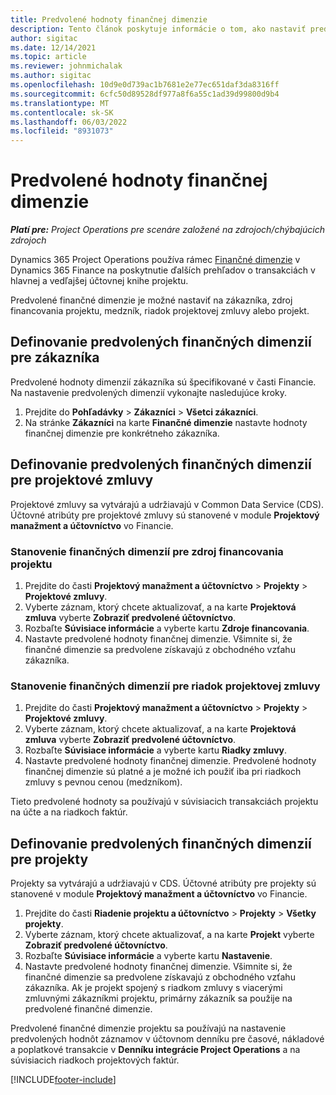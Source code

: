 ```yaml
---
title: Predvolené hodnoty finančnej dimenzie
description: Tento článok poskytuje informácie o tom, ako nastaviť predvolené hodnoty finančnej dimenzie.
author: sigitac
ms.date: 12/14/2021
ms.topic: article
ms.reviewer: johnmichalak
ms.author: sigitac
ms.openlocfilehash: 10d9e0d739ac1b7681e2e77ec651daf3da8316ff
ms.sourcegitcommit: 6cfc50d89528df977a8f6a55c1ad39d99800d9b4
ms.translationtype: MT
ms.contentlocale: sk-SK
ms.lasthandoff: 06/03/2022
ms.locfileid: "8931073"
---
```

# <a name="financial-dimension-defaults"></a>Predvolené hodnoty finančnej dimenzie

_**Platí pre:** Project Operations pre scenáre založené na zdrojoch/chýbajúcich zdrojoch_



Dynamics 365 Project Operations používa rámec [Finančné dimenzie](/dynamics365/finance/general-ledger/financial-dimensions) v Dynamics 365 Finance na poskytnutie ďalších prehľadov o transakciách v hlavnej a vedľajšej účtovnej knihe projektu.

Predvolené finančné dimenzie je možné nastaviť na zákazníka, zdroj financovania projektu, medzník, riadok projektovej zmluvy alebo projekt.

## <a name="define-default-financial-dimensions-for-a-customer"></a>Definovanie predvolených finančných dimenzií pre zákazníka

Predvolené hodnoty dimenzií zákazníka sú špecifikované v časti Financie. Na nastavenie predvolených dimenzií vykonajte nasledujúce kroky.

1. Prejdite do **Pohľadávky** > **Zákazníci** > **Všetci zákazníci**.
2. Na stránke **Zákazníci** na karte **Finančné dimenzie** nastavte hodnoty finančnej dimenzie pre konkrétneho zákazníka.

## <a name="define-default-financial-dimensions-for-project-contracts"></a>Definovanie predvolených finančných dimenzií pre projektové zmluvy

Projektové zmluvy sa vytvárajú a udržiavajú v Common Data Service (CDS). Účtovné atribúty pre projektové zmluvy sú stanovené v module **Projektový manažment a účtovníctvo** vo Financie.

### <a name="set-financial-dimensions-for-a-project-funding-source"></a>Stanovenie finančných dimenzií pre zdroj financovania projektu

1. Prejdite do časti **Projektový manažment a účtovníctvo** > **Projekty** > **Projektové zmluvy**.
2. Vyberte záznam, ktorý chcete aktualizovať, a na karte **Projektová zmluva** vyberte **Zobraziť predvolené účtovníctvo**.
3. Rozbaľte **Súvisiace informácie** a vyberte kartu **Zdroje financovania**.
4. Nastavte predvolené hodnoty finančnej dimenzie. Všimnite si, že finančné dimenzie sa predvolene získavajú z obchodného vzťahu zákazníka.

### <a name="set-financial-dimensions-for-a-project-contract-line"></a>Stanovenie finančných dimenzií pre riadok projektovej zmluvy

1. Prejdite do časti **Projektový manažment a účtovníctvo** > **Projekty** > **Projektové zmluvy**.
2. Vyberte záznam, ktorý chcete aktualizovať, a na karte **Projektová zmluva** vyberte **Zobraziť predvolené účtovníctvo**.
3. Rozbaľte **Súvisiace informácie** a vyberte kartu **Riadky zmluvy**.
4. Nastavte predvolené hodnoty finančnej dimenzie. Predvolené hodnoty finančnej dimenzie sú platné a je možné ich použiť iba pri riadkoch zmluvy s pevnou cenou (medzníkom).

Tieto predvolené hodnoty sa používajú v súvisiacich transakciách projektu na účte a na riadkoch faktúr.

## <a name="define-default-financial-dimensions-for-projects"></a>Definovanie predvolených finančných dimenzií pre projekty

Projekty sa vytvárajú a udržiavajú v CDS. Účtovné atribúty pre projekty sú stanovené v module **Projektový manažment a účtovníctvo** vo Financie.

1. Prejdite do časti **Riadenie projektu a účtovníctvo** > **Projekty** > **Všetky projekty**.
2. Vyberte záznam, ktorý chcete aktualizovať, a na karte **Projekt** vyberte **Zobraziť predvolené účtovníctvo**.
3. Rozbaľte **Súvisiace informácie** a vyberte kartu **Nastavenie**.
4. Nastavte predvolené hodnoty finančnej dimenzie. Všimnite si, že finančné dimenzie sa predvolene získavajú z obchodného vzťahu zákazníka. Ak je projekt spojený s riadkom zmluvy s viacerými zmluvnými zákazníkmi projektu, primárny zákazník sa použije na predvolené finančné dimenzie.

Predvolené finančné dimenzie projektu sa používajú na nastavenie predvolených hodnôt záznamov v účtovnom denníku pre časové, nákladové a poplatkové transakcie v **Denníku integrácie Project Operations** a na súvisiacich riadkoch projektových faktúr.

[!INCLUDE[footer-include](../includes/footer-banner.md)]
